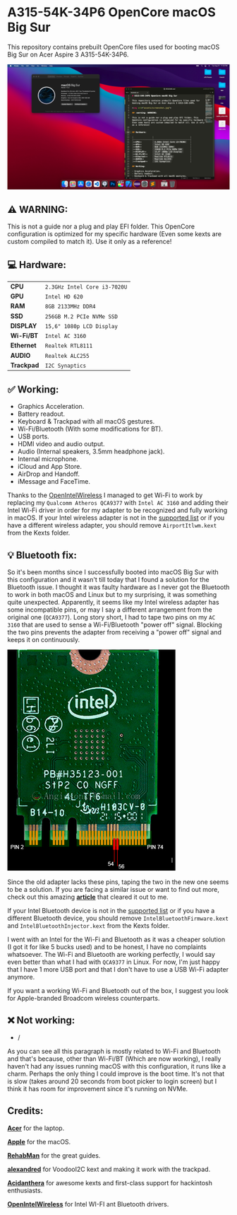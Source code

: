 # A315-54K-34P6 OpenCore macOS Big Sur

This repository contains prebuilt OpenCore files used for booting macOS Big Sur on Acer Aspire 3 A315-54K-34P6.

<img src="assets/screenshot.jpg">

## :warning: WARNING:

This is not a guide nor a plug and play EFI folder. This OpenCore configuration is optimized for my specific hardware (Even some kexts are custom compiled to match it). Use it only as a reference!


## :computer: Hardware:

|                |                          	 |
|----------------|-------------------------------|
|**CPU**		 |`2.3GHz Intel Core i3-7020U`	 |
|**GPU**		 |`Intel HD 620`				 |
|**RAM**         |`8GB 2133MHz DDR4`             |
|**SSD**         |`256GB M.2 PCIe NVMe SSD`		 |
|**DISPLAY**     |`15,6" 1080p LCD Display`		 |
|**Wi-Fi/BT**    |`Intel AC 3160`	  			 |
|**Ethernet**    |`Realtek RTL8111`				 |
|**AUDIO** 		 |`Realtek ALC255`				 |
|**Trackpad**    |`I2C Synaptics`				 |

## :white_check_mark: Working:

- Graphics Acceleration.
- Battery readout.
- Keyboard & Trackpad with all macOS gestures.
- Wi-Fi/Bluetooth (With some modifications for BT).
- USB ports.
- HDMI video and audio output.
- Audio (Internal speakers, 3.5mm headphone jack).
- Internal microphone.
- iCloud and App Store.
- AirDrop and Handoff.
- iMessage and FaceTime.

Thanks to the [OpenIntelWireless](https://github.com/OpenIntelWireless) I managed to get Wi-Fi to work by replacing my `Qualcomm Atheros QCA9377` with `Intel AC 3160` and adding their Intel Wi-Fi driver in order for my adapter to be recognized and fully working in macOS. If your Intel wireless adapter is not in the [supported list](https://openintelwireless.github.io/itlwm/Compat.html#dvm-iwn) or if you have a different wireless adapter, you should remove `AirportItlwm.kext` from the Kexts folder. 

## :bulb: Bluetooth fix:

So it's been months since I successfully booted into macOS Big Sur with this configuration and it wasn't till today that I found a solution for the Bluetooth issue. I thought it was faulty hardware as I never got the Bluetooth to work in both macOS and Linux but to my surprising, it was something quite unexpected. Apparently, it seems like my Intel wireless adapter has some incompatible pins, or may I say a different arrangement from the original one (`QCA9377`). Long story short, I had to tape two pins on my `AC 3160` that are used to sense a Wi-Fi/Bluetooth "power off" signal. Blocking the two pins prevents the adapter from receiving a "power off" signal and keeps it on continuously. 

<img src="assets/m2pinmask.jpg">

Since the old adapter lacks these pins, taping the two in the new one seems to be a solution. If you are facing a similar issue or want to find out more, check out this amazing [**article**](https://thecomputerperson.wordpress.com/2016/11/04/how-to-mask-off-the-wifi-power-off-pins-on-m-2-ngff-wireless-cards-the-old-mini-pci-pin-20-trick/) that cleared it out to me.

If your Intel Bluetooth device is not in the [supported list](https://openintelwireless.github.io/IntelBluetoothFirmware/Compat.html) or if you have a different Bluetooth device, you should remove `IntelBluetoothFirmware.kext` and `IntelBluetoothInjector.kext` from the Kexts folder. 

I went with an Intel for the Wi-Fi and Bluetooth as it was a cheaper solution (I got it for like 5 bucks used) and to be honest, I have no complaints whatsoever. The Wi-Fi and Bluetooth are working perfectly, I would say even better than what I had with `QCA9377` in Linux. For now, I'm just happy that I have 1 more USB port and that I don't have to use a USB Wi-Fi adapter anymore.

If you want a working Wi-Fi and Bluetooth out of the box, I suggest you look for Apple-branded Broadcom wireless counterparts.

## :x: Not working:

- /

As you can see all this paragraph is mostly related to Wi-Fi and Bluetooth and that's because, other than Wi-Fi/BT (Which are now working), I really haven't had any issues running macOS with this configuration, it runs like a charm. Perhaps the only thing I could improve is the boot time. It's not that is slow (takes around 20 seconds from boot picker to login screen) but I think it has room for improvement since it's running on NVMe.
 
## Credits:

[**Acer**](http://acer.com/) for the laptop.

[**Apple**](http://apple.com/) for the macOS.

[**RehabMan**](https://github.com/RehabMan) for the great guides.

[**alexandred**](https://github.com/alexandred) for VoodooI2C kext and making it work with the trackpad.

[**Acidanthera**](https://github.com/acidanthera) for awesome kexts and first-class support for hackintosh enthusiasts.

[**OpenIntelWireless**](https://github.com/OpenIntelWireless) for Intel WI-FI ant Bluetooth drivers.